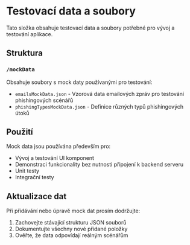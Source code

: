 # Testovací data a soubory

Tato složka obsahuje testovací data a soubory potřebné pro vývoj a testování aplikace.

## Struktura

### `/mockData`

Obsahuje soubory s mock daty používanými pro testování:

- `emailsMockData.json` - Vzorová data emailových zpráv pro testování phishingových scénářů
- `phishingTypesMockData.json` - Definice různých typů phishingových útoků

## Použití

Mock data jsou používána především pro:

- Vývoj a testování UI komponent
- Demonstraci funkcionality bez nutnosti připojení k backend serveru
- Unit testy
- Integrační testy

## Aktualizace dat

Při přidávání nebo úpravě mock dat prosím dodržujte:

1. Zachovejte stávající strukturu JSON souborů
2. Dokumentujte všechny nové přidané položky
3. Ověřte, že data odpovídají reálným scénářům
